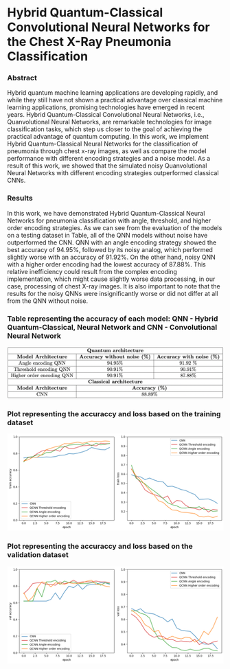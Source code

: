 # Hybrid Quantum-Classical Convolutional Neural Networks for the Chest X-Ray Pneumonia Classification

### Abstract 
Hybrid quantum machine learning applications are developing rapidly, and while they still have not shown a practical advantage over classical machine learning applications, promising technologies have emerged in recent years. Hybrid Quantum-Classical Convolutional Neural Networks, i.e., Quanvolutional Neural Networks, are remarkable technologies for image classification tasks, which step us closer to the goal of achieving the practical advantage of quantum computing. In this work, we implement Hybrid Quantum-Classical Neural Networks for the classification of pneumonia through chest x-ray images, as well as compare the model performance with different encoding strategies and a noise model. As a result of this work, we showed that the simulated noisy Quanvolutional Neural Networks with different encoding strategies outperformed classical CNNs.

### Results
In this work, we have demonstrated Hybrid Quantum-Classical Neural Networks for pneumonia classification with angle, threshold, and higher order encoding strategies. As we can see from the evaluation of the models on a testing dataset in Table, all of the QNN models without noise have outperformed the CNN. QNN with an angle encoding strategy showed the best accuracy of 94.95%, followed by its noisy analog, which performed slightly worse with an accuracy of 91.92%. On the other hand, noisy QNN with a higher order encoding had the lowest accuracy of 87.88%. This relative inefficiency could result from the complex encoding implementation, which might cause slightly worse data processing, in our case, processing of chest X-ray images. It is also important to note that the results for the noisy QNNs were insignificantly worse or did not differ at all from the QNN without noise.

### Table representing the accuracy of each model: QNN - Hybrid Quantum-Classical, Neural Network and CNN - Convolutional Neural Network 
![Results on validation for all models](https://raw.githubusercontent.com/EraOfCoding/QNN_pneumonia/main/tableofaccuracy.png)

### Plot representing the accuraccy and loss based on the training dataset
![Results on training for all models](https://raw.githubusercontent.com/EraOfCoding/QNN_pneumonia/main/quantum_noisy_models/all_train.png)

### Plot representing the accuraccy and loss based on the validation dataset
![Results on training for all models](https://raw.githubusercontent.com/EraOfCoding/QNN_pneumonia/main/quantum_noisy_models/all_val.png)
